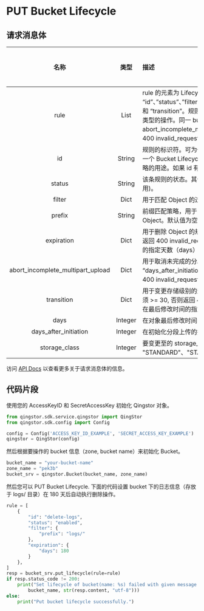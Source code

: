 # PUT Bucket Lifecycle

## 请求消息体

|               名称                |  类型   | 描述                                                                                                                                                                                                                                                                                                                                                                                                                                                                                    | 是否必要 |
| :-------------------------------: | :-----: |:--------------------------------------------------------------------------------------------------------------------------------------------------------------------------------------------------------------------------------------------------------------------------------------------------------------------------------------------------------------------------------------------------------------------------------------------------------------------------------------| :------: |
|               rule                |  List   | rule 的元素为 Lifecycle 规则。规则为 Dict 类型，有效的键为 “id”、”status”、”filter”、”expiration”、”abort_incomplete_multipart_upload” 和 “transition”。规则总数不能超过 100 条，且每条规则中只允许存在一种类型的操作。同一 bucket, prefix 和 支持操作（ expiration, abort_incomplete_multipart_upload, transition) 不能有重复，否则返回 400 invalid_request 包含重复的规则信息 [参见错误信息](https://docsv4.qingcloud.com/user_guide/storage/object_storage/api/error_code/)。                                                                                                                                                                           |   Yes    |
|                id                 | String  | 规则的标识符。可为任意 UTF-8 编码字符，长度不能超过 255 个字节，在一个 Bucket Lifecycle 中，规则的标识符必须唯一。该字符串可用来描述策略的用途。如果 id 有重复，会返回 400 invalid_request 。                                                                                                                                                                                                                                                                                                                                                            |   Yes    |
|              status               | String  | 该条规则的状态。其值可为 “enabled” (表示生效) 或 “disabled” (表示禁用)。                                                                                                                                                                                                                                                                                                                                                                                                                                    |   Yes    |
|              filter               |  Dict   | 用于匹配 Object 的过滤条件，有效的键为 “prefix”。                                                                                                                                                                                                                                                                                                                                                                                                                                                     |   Yes    |
|              prefix               | String  | 前缀匹配策略，用于匹配 Object 名称，空字符串表示匹配整个 Bucket 中的 Object。默认值为空字符串。                                                                                                                                                                                                                                                                                                                                                                                                                           |    No    |
|            expiration             |  Dict   | 用于删除 Object 的规则，有效的键为 “days”。”days” 必须是正整数，否则返回 400 invalid_request。对于匹配前缀（prefix) 的对象在最后修改时间的指定天数（days）后删除该对象。                                                                                                                                                                                                                                                                                                                                                                       |    No    |
| abort_incomplete_multipart_upload |  Dict   | 用于取消未完成的分段上传的规则，有效的键为 “days_after_initiation”。”days_after_initiation” 必须是正整数，否则返回 400 invalid_request。                                                                                                                                                                                                                                                                                                                                                                                |    No    |
|            transition             |  Dict   | 用于变更存储级别的规则，有效的键为 “days”, “storage_class”。days 必须 >= 30, 否则返回 400 invalid_request。对于匹配前缀（prefix) 的对象在最后修改时间的指定天数（days）后变更到低频存储。                                                                                                                                                                                                                                                                                                                                                       |    No    |
|               days                | Integer | 在对象最后修改时间的指定天数后执行操作。                                                                                                                                                                                                                                                                                                                                                                                                                                                                  |    No    |
|       days_after_initiation       | Integer | 在初始化分段上传的指定天数后执行操作。                                                                                                                                                                                                                                                                                                                                                                                                                                                                   |   Yes    |
|           storage_class           | Integer | 要变更至的 storage_class，支持的值为 "STANDARD"、"STANDARD_IA"。                                                                                                                                                                                                                                                                                                                                                                                                                                   |   Yes    |

访问 [API Docs](https://docsv4.qingcloud.com/user_guide/storage/object_storage/api/bucket/lifecycle/put_lifecycle/) 以查看更多关于请求消息体的信息。

## 代码片段

使用您的 AccessKeyID 和 SecretAccessKey 初始化 Qingstor 对象。

```python
from qingstor.sdk.service.qingstor import QingStor
from qingstor.sdk.config import Config

config = Config('ACCESS_KEY_ID_EXAMPLE', 'SECRET_ACCESS_KEY_EXAMPLE')
qingstor = QingStor(config)
```

然后根据要操作的 bucket 信息（zone, bucket name）来初始化 Bucket。

```python
bucket_name = "your-bucket-name"
zone_name = "pek3b"
bucket_srv = qingstor.Bucket(bucket_name, zone_name)
```

然后您可以 PUT Bucket Lifecycle.
下面的代码设置 bucket 下的日志信息（存放于 logs/ 目录）在 180 天后自动执行删除操作。

```python
rule = [
    {
        "id": "delete-logs",
        "status": "enabled",
        "filter": {
            "prefix": "logs/"
        },
        "expiration": {
            "days": 180
        }
    },
]
resp = bucket_srv.put_lifecycle(rule=rule)
if resp.status_code != 200:
    print("Set lifecycle of bucket(name: %s) failed with given message: %s\n" % (
        bucket_name, str(resp.content, "utf-8")))
else:
    print("Put bucket lifecycle successfully.")
```
